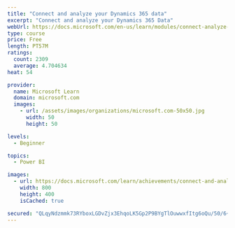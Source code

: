 ```yaml
---
title: "Connect and analyze your Dynamics 365 data​"
excerpt: "Connect and analyze your Dynamics 365 Data​"
webUrl: https://docs.microsoft.com/en-us/learn/modules/connect-analyze-dynamics-365-data/
type: course
price: Free
length: PT57M
ratings:
  count: 2309
  average: 4.704634
heat: 54

provider:
  name: Microsoft Learn
  domain: microsoft.com
  images:
    - url: /assets/images/organizations/microsoft.com-50x50.jpg
      width: 50
      height: 50

levels:
  - Beginner

topics:
  - Power BI

images:
  - url: https://docs.microsoft.com/learn/achievements/connect-and-analyze-your-microsoft-dynamics-365-data-social.png
    width: 800
    height: 400
    isCached: true

secured: "QLqyNdzmmk73RYboxLGDvZjx3EhqoLK5Gp2P9BYgTlOuwwxfItg6oQu/50/6+k3WCA/Vwb2vdmPtGamVyksc0kdDwgzPc1iJVY4QmN4Rhjc43zce1IfIKUO6dFIx/dVhGxyKEk8VSAvbGcTqKlc/kZPBgEJb/QGInkdMCERnX7eXan9i9F+a/JeRVzHdQbaG/K0FwfwWlQRpcXWi0httJKRMX+eYgHO/B9marhmZgj+4B364LWahbkxOK3qD7IWnNFXRtFpbiCPGsFT1S9zPKOaaot4RkPGM8DWnI+w/RDvTEFRWOmWDG2rSbimwj+/MFLOGvSxpUOLAP2fvNfwRH6lvug+aNOBS/jRabC/5Yzn3h4TfqYdRhpNOKQzT3XI2VbkHl7LeeC5ZtDVROPnvxBbRTuJSTnsnUDQPEW1R6r8=;00N2D7ZSjGkuEd3JwhDhEA=="
---
```


